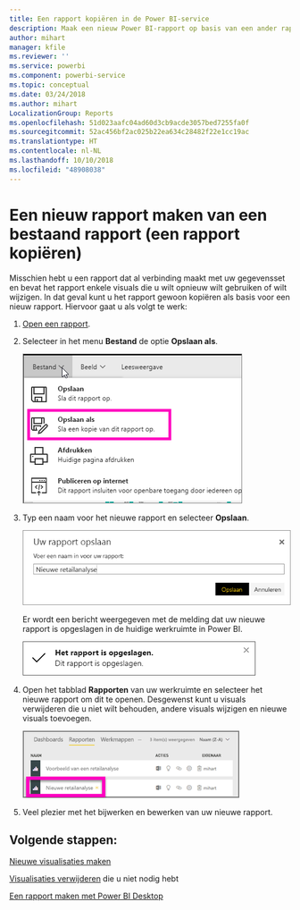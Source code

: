 ```yaml
---
title: Een rapport kopiëren in de Power BI-service
description: Maak een nieuw Power BI-rapport op basis van een ander rapport in de Power BI-service.
author: mihart
manager: kfile
ms.reviewer: ''
ms.service: powerbi
ms.component: powerbi-service
ms.topic: conceptual
ms.date: 03/24/2018
ms.author: mihart
LocalizationGroup: Reports
ms.openlocfilehash: 51d023aafc04ad60d3cb9acde3057bed7255fa0f
ms.sourcegitcommit: 52ac456bf2ac025b22ea634c28482f22e1cc19ac
ms.translationtype: HT
ms.contentlocale: nl-NL
ms.lasthandoff: 10/10/2018
ms.locfileid: "48908038"
---
```

# <a name="create-a-new-report-from-an-existing-report-copy-a-report"></a>Een nieuw rapport maken van een bestaand rapport (een rapport kopiëren)
Misschien hebt u een rapport dat al verbinding maakt met uw gegevensset en bevat het rapport enkele visuals die u wilt opnieuw wilt gebruiken of wilt wijzigen.  In dat geval kunt u het rapport gewoon kopiëren als basis voor een nieuw rapport.  Hiervoor gaat u als volgt te werk:

1. [Open een rapport](consumer/end-user-report-open.md).
2. Selecteer in het menu **Bestand** de optie **Opslaan als**.
   
   ![](media/power-bi-report-copy/powerbi-save-as.png)
3. Typ een naam voor het nieuwe rapport en selecteer **Opslaan**.
   
   ![](media/power-bi-report-copy/savereport.png)
   
   Er wordt een bericht weergegeven met de melding dat uw nieuwe rapport is opgeslagen in de huidige werkruimte in Power BI.
   
   ![](media/power-bi-report-copy/savesuccess1.png)
4. Open het tabblad **Rapporten** van uw werkruimte en selecteer het nieuwe rapport om dit te openen. Desgewenst kunt u visuals verwijderen die u niet wilt behouden, andere visuals wijzigen en nieuwe visuals toevoegen.
   
   ![](media/power-bi-report-copy/power-bi-workspace.png)
5. Veel plezier met het bijwerken en bewerken van uw nieuwe rapport.

## <a name="next-steps"></a>Volgende stappen:
[Nieuwe visualisaties maken](visuals/power-bi-report-add-visualizations-ii.md)

[Visualisaties verwijderen](service-delete.md) die u niet nodig hebt

[Een rapport maken met Power BI Desktop](desktop-report-view.md)
